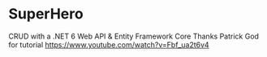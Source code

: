 # SuperHero
CRUD with a .NET 6 Web API & Entity Framework Core
Thanks Patrick God for tutorial https://www.youtube.com/watch?v=Fbf_ua2t6v4


